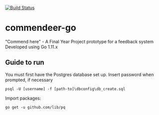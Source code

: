[![Build Status](https://travis-ci.org/aagoldingay/commendeer-go.svg?branch=master)](https://travis-ci.org/aagoldingay/commendeer-go)

# commendeer-go

"Commend here" - A Final Year Project prototype for a feedback system 
Developed using Go 1.11.x

## Guide to run

You must first have the Postgres database set up. Insert password when prompted, if necessary

```
psql -U [username] -f [path-to]\dbconfig\db_create.sql
```

Import packages:

```
go get -u github.com/lib/pq
```
